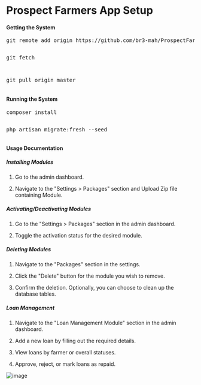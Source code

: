 

<h1>Prospect Farmers App Setup</h1>
<h4>Getting the System</h4>
<pre>
git remote add origin https://github.com/br3-mah/ProspectFarmersApp.git

git fetch

git pull origin master
</pre>

<h4>Running the System</h4>
<pre>
composer install

php artisan migrate:fresh --seed
</pre>


<h4>Usage Documentation</h4>

<h5>Installing Modules</h5>

1. Go to the admin dashboard.

2. Navigate to the "Settings > Packages" section and Upload Zip file containing Module.

<h5>Activating/Deactivating Modules</h5>

1. Go to the "Settings > Packages" section in the admin dashboard.

2. Toggle the activation status for the desired module.

<h5>Deleting Modules</h5>

1. Navigate to the "Packages" section in the settings.

2. Click the "Delete" button for the module you wish to remove.

3. Confirm the deletion. Optionally, you can choose to clean up the database tables.

<h5>Loan Management</h5>

1. Navigate to the "Loan Management Module" section in the admin dashboard.

2. Add a new loan by filling out the required details.

3. View loans by farmer or overall statuses.

4. Approve, reject, or mark loans as repaid.


![image](https://github.com/user-attachments/assets/1de061d6-c8a4-49bf-9acb-fe8ac95b2a48)

</body>
</html>
